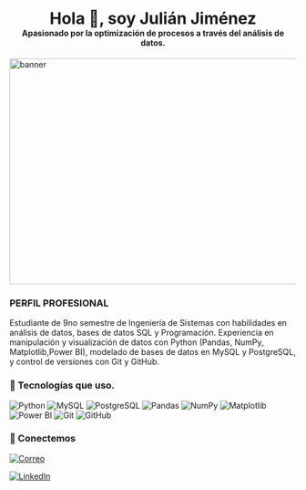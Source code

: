 <h1 align="center">
  Hola 👋, soy Julián Jiménez <br>
  <small style="font-size: 14px;">Apasionado por la optimización de procesos a través del análisis de datos.</small>
</h1>

<img width="1584" height="396" alt="banner" src="https://github.com/user-attachments/assets/2a8f46f6-3044-4fc8-a7b4-3296298679e5" />

<h3> PERFIL PROFESIONAL </h3>

<p> Estudiante de 9no semestre de Ingeniería de Sistemas con habilidades en análisis de datos, bases de datos SQL y Programación. Experiencia en manipulación y visualización de datos con Python (Pandas, NumPy, Matplotlib,Power BI), modelado de bases de datos en MySQL y PostgreSQL, y control de versiones con Git y GitHub.

### 🧰 Tecnologías que uso.
![Python](https://img.shields.io/badge/Python-3776AB?style=for-the-badge&logo=python&logoColor=white)
![MySQL](https://img.shields.io/badge/MySQL-00758F?style=for-the-badge&logo=mysql&logoColor=white)
![PostgreSQL](https://img.shields.io/badge/PostgreSQL-336791?style=for-the-badge&logo=postgresql&logoColor=white)
![Pandas](https://img.shields.io/badge/Pandas-150458?style=for-the-badge&logo=pandas&logoColor=white)
![NumPy](https://img.shields.io/badge/NumPy-013243?style=for-the-badge&logo=numpy&logoColor=white)
![Matplotlib](https://img.shields.io/badge/Matplotlib-11557C?style=for-the-badge&logo=matplotlib&logoColor=white)
![Power BI](https://img.shields.io/badge/Power_BI-F2C811?style=for-the-badge&logo=powerbi&logoColor=black)
![Git](https://img.shields.io/badge/Git-F05032?style=for-the-badge&logo=git&logoColor=white)
![GitHub](https://img.shields.io/badge/GitHub-181717?style=for-the-badge&logo=github&logoColor=white)



### 🤝 Conectemos

<p>
  <a href="mailto:jimeneztorojulian@gmail.com">
    <img src="https://img.shields.io/badge/Gmail-D14836?style=for-the-badge&logo=gmail&logoColor=white" alt="Correo" />
  </a>
</p>

<p>
  <a href="https://www.linkedin.com/in/julian-jimenez-toro-616540185/" target="_blank">
    <img src="https://img.shields.io/badge/LinkedIn-0077B5?style=for-the-badge&logo=linkedin&logoColor=white" alt="LinkedIn" />
  </a>
</p>


